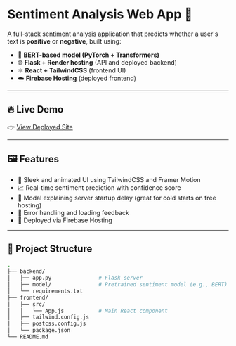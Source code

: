 # Sentiment Analysis Web App 🎯

A full-stack sentiment analysis application that predicts whether a user's text is **positive** or **negative**, built using:

- 🧠 **BERT-based model (PyTorch + Transformers)**
- 🌐 **Flask + Render hosting** (API and deployed backend)
- ⚛️ **React + TailwindCSS** (frontend UI)
- ☁️ **Firebase Hosting** (deployed frontend)

---

## 🔥 Live Demo

👉 [View Deployed Site](https://sentiment-analysis-c0245.web.app)

---

## 🖼️ Features

- 🌈 Sleek and animated UI using TailwindCSS and Framer Motion
- 📈 Real-time sentiment prediction with confidence score
- 💬 Modal explaining server startup delay (great for cold starts on free hosting)
- 🔁 Error handling and loading feedback
- 🚀 Deployed via Firebase Hosting

---

## 📁 Project Structure

```bash
.
├── backend/
│   ├── app.py               # Flask server
│   ├── model/               # Pretrained sentiment model (e.g., BERT)
│   └── requirements.txt
├── frontend/
│   ├── src/
│   │   └── App.js           # Main React component
│   ├── tailwind.config.js
│   ├── postcss.config.js
│   └── package.json
└── README.md
